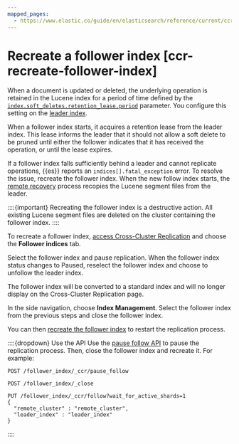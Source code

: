```yaml
---
mapped_pages:
  - https://www.elastic.co/guide/en/elasticsearch/reference/current/ccr-recreate-follower-index.html
---
```


# Recreate a follower index [ccr-recreate-follower-index]

When a document is updated or deleted, the underlying operation is retained in the Lucene index for a period of time defined by the [`index.soft_deletes.retention_lease.period`](asciidocalypse://docs/elasticsearch/docs/reference/elasticsearch/index-settings/index-modules.md#ccr-index-soft-deletes-retention-period) parameter. You configure this setting on the [leader index](../cross-cluster-replication.md#ccr-leader-requirements).

When a follower index starts, it acquires a retention lease from the leader index. This lease informs the leader that it should not allow a soft delete to be pruned until either the follower indicates that it has received the operation, or until the lease expires.

If a follower index falls sufficiently behind a leader and cannot replicate operations, {{es}} reports an `indices[].fatal_exception` error. To resolve the issue, recreate the follower index. When the new follow index starts, the [remote recovery](../cross-cluster-replication.md#ccr-remote-recovery) process recopies the Lucene segment files from the leader.

::::{important} 
Recreating the follower index is a destructive action. All existing Lucene segment files are deleted on the cluster containing the follower index.
::::


To recreate a follower index, [access Cross-Cluster Replication](manage-cross-cluster-replication.md#ccr-access-ccr) and choose the **Follower indices** tab.

Select the follower index and pause replication. When the follower index status changes to Paused, reselect the follower index and choose to unfollow the leader index.

The follower index will be converted to a standard index and will no longer display on the Cross-Cluster Replication page.

In the side navigation, choose **Index Management**. Select the follower index from the previous steps and close the follower index.

You can then [recreate the follower index](ccr-getting-started-follower-index.md) to restart the replication process.

::::{dropdown} Use the API
Use the [pause follow API](https://www.elastic.co/docs/api/doc/elasticsearch/operation/operation-ccr-pause-follow) to pause the replication process. Then, close the follower index and recreate it. For example:

```console
POST /follower_index/_ccr/pause_follow

POST /follower_index/_close

PUT /follower_index/_ccr/follow?wait_for_active_shards=1
{
  "remote_cluster" : "remote_cluster",
  "leader_index" : "leader_index"
}
```

::::


